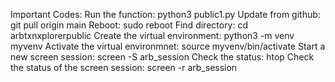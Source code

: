 Important Codes:
Run the function: python3 public1.py
Update from github: git pull origin main
Reboot: sudo reboot
Find directory: cd arbtxnxplorerpublic
Create the virtual environment: python3 -m venv myvenv
Activate the virtual environmnet: source myvenv/bin/activate
Start a new screen session: screen -S arb_session
Check the status: htop
Check the status of the screen session: screen -r arb_session
